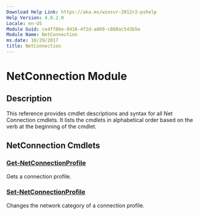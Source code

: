 ```yaml
---
Download Help Link: https://aka.ms/winsvr-2012r2-pshelp
Help Version: 4.0.2.0
Locale: en-US
Module Guid: ce4ff86e-9416-4f2d-a869-c860ac543b5e
Module Name: NetConnection
ms.date: 10/29/2017
title: NetConnection
---
```


# NetConnection Module

## Description

This reference provides cmdlet descriptions and syntax for all Net Connection cmdlets. It lists the
cmdlets in alphabetical order based on the verb at the beginning of the cmdlet.

## NetConnection Cmdlets

### [Get-NetConnectionProfile](./Get-NetConnectionProfile.md)
Gets a connection profile.

### [Set-NetConnectionProfile](./Set-NetConnectionProfile.md)
Changes the network category of a connection profile.

